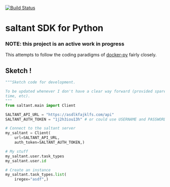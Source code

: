 [![Build Status](https://travis-ci.com/mwiens91/saltant-py.svg?branch=master)](https://travis-ci.com/mwiens91/saltant-py)

# saltant SDK for Python

### NOTE: this project is an active work in progress

This attempts to follow the coding paradigms of
[docker-py](https://github.com/docker/docker-py) fairly closely.

## Sketch !

```python
"""Sketch code for development.

To be updated whenever I don't have a clear way forward (provided spare
time, etc).
"""
from saltant.main import Client

SALTANT_API_URL = "https://asdlkfajklfs.com/api"
SALTANT_AUTH_TOKEN = "1j2h3iou13h" # or could use USERNAME and PASSWORD

# Connect to the saltant server
my_saltant = Client(
    url=SALTANT_API_URL,
    auth_token=SALTANT_AUTH_TOKEN,)

# My stuff
my_saltant.user.task_types
my_saltant.user.id

# Create an instance
my_saltant.task_types.list(
    iregex="asdf",)
```
